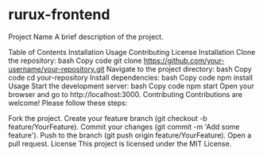 # rurux-frontend

Project Name
A brief description of the project.

Table of Contents
Installation
Usage
Contributing
License
Installation
Clone the repository:
bash
Copy code
git clone https://github.com/your-username/your-repository.git
Navigate to the project directory:
bash
Copy code
cd your-repository
Install dependencies:
bash
Copy code
npm install
Usage
Start the development server:
bash
Copy code
npm start
Open your browser and go to http://localhost:3000.
Contributing
Contributions are welcome! Please follow these steps:

Fork the project.
Create your feature branch (git checkout -b feature/YourFeature).
Commit your changes (git commit -m 'Add some feature').
Push to the branch (git push origin feature/YourFeature).
Open a pull request.
License
This project is licensed under the MIT License.